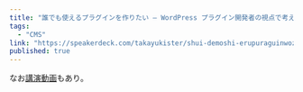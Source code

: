 ```yaml
---
title: "誰でも使えるプラグインを作りたい – WordPress プラグイン開発者の視点で考えるアクセシビリティ"
tags:
  - "CMS"
link: "https://speakerdeck.com/takayukister/shui-demoshi-erupuraguinwozuo-ritai-wordpress-puraguinkai-fa-zhe-falseshi-dian-dekao-eruakusesibiritei"
published: true
---
```


なお[講演動画](https://videopress.com/v/ANxyR6YC)もあり。
